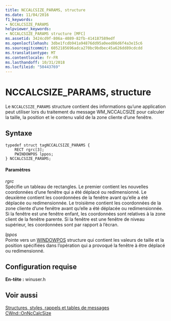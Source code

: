 ```yaml
---
title: NCCALCSIZE_PARAMS, structure
ms.date: 11/04/2016
f1_keywords:
- NCCALCSIZE_PARAMS
helpviewer_keywords:
- NCCALCSIZE_PARAMS structure [MFC]
ms.assetid: 3424cd9f-806a-4089-82fb-414187589edf
ms.openlocfilehash: 3dbe1fcdb941a94876dd95a0eed86d6f4a3e15c6
ms.sourcegitcommit: 6052185696adca270bc9bdbec45a626dd89cdcdd
ms.translationtype: MT
ms.contentlocale: fr-FR
ms.lasthandoff: 10/31/2018
ms.locfileid: "50443769"
---
```

# <a name="nccalcsizeparams-structure"></a>NCCALCSIZE_PARAMS, structure

Le `NCCALCSIZE_PARAMS` structure contient des informations qu’une application peut utiliser lors du traitement du message WM_NCCALCSIZE pour calculer la taille, la position et le contenu valid de la zone cliente d’une fenêtre.

## <a name="syntax"></a>Syntaxe

```
typedef struct tagNCCALCSIZE_PARAMS {
    RECT rgrc[3];
    PWINDOWPOS lppos;
} NCCALCSIZE_PARAMS;
```

#### <a name="parameters"></a>Paramètres

*rgrc*<br/>
Spécifie un tableau de rectangles. Le premier contient les nouvelles coordonnées d’une fenêtre qui a été déplacé ou redimensionné. Le deuxième contient les coordonnées de la fenêtre avant qu’elle a été déplacée ou redimensionnée. Le troisième contient les coordonnées de la zone cliente d’une fenêtre avant qu’elle a été déplacée ou redimensionnée. Si la fenêtre est une fenêtre enfant, les coordonnées sont relatives à la zone client de la fenêtre parente. Si la fenêtre est une fenêtre de niveau supérieur, les coordonnées sont par rapport à l’écran.

*lppos*<br/>
Pointe vers un [WINDOWPOS](../../mfc/reference/windowpos-structure1.md) structure qui contient les valeurs de taille et la position spécifiées dans l’opération qui a provoqué la fenêtre à être déplacé ou redimensionné.

## <a name="requirements"></a>Configuration requise

**En-tête :** winuser.h

## <a name="see-also"></a>Voir aussi

[Structures, styles, rappels et tables de messages](../../mfc/reference/structures-styles-callbacks-and-message-maps.md)<br/>
[CWnd::OnNcCalcSize](../../mfc/reference/cwnd-class.md#onnccalcsize)

